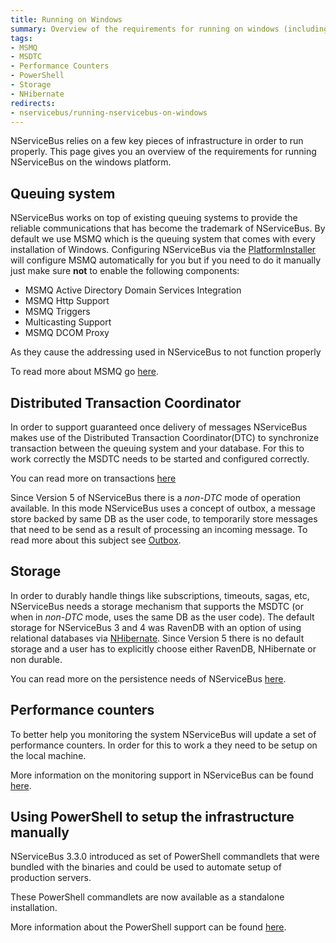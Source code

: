 ```yaml
---
title: Running on Windows
summary: Overview of the requirements for running on windows (including MSMQ, MSDTC, Storage and PowerShell)
tags:
- MSMQ
- MSDTC
- Performance Counters
- PowerShell
- Storage
- NHibernate
redirects:
- nservicebus/running-nservicebus-on-windows
---
```


NServiceBus relies on a few key pieces of infrastructure in order to run properly. This page gives you an overview of the requirements for running NServiceBus on the windows platform.


## Queuing system

NServiceBus works on top of existing queuing systems to provide the reliable communications that has become the trademark of NServiceBus. By default we use MSMQ which is the queuing system that comes with every installation of Windows. Configuring NServiceBus via the [PlatformInstaller](http://particular.net/downloads) will configure MSMQ automatically for you but if you need to do it manually just make sure **not** to enable the following components:

- MSMQ Active Directory Domain Services Integration
- MSMQ Http Support
- MSMQ Triggers
- Multicasting Support
- MSMQ DCOM Proxy

As they cause the addressing used in NServiceBus to not function properly

To read more about MSMQ go [here](/nservicebus/msmq/).


## Distributed Transaction Coordinator

In order to support guaranteed once delivery of messages NServiceBus makes use of the Distributed Transaction Coordinator(DTC) to synchronize transaction between the queuing system and your database. For this to work correctly the MSDTC needs to be started and configured correctly.

You can read more on transactions [here](/nservicebus/operations/transactions-message-processing.md)

Since Version 5 of NServiceBus there is a _non-DTC_ mode of operation available. In this mode NServiceBus uses a concept of outbox, a message store backed by same DB as the user code, to temporarily store messages that need to be send as a result of processing an incoming message. To read more about this subject see [Outbox](/nservicebus/outbox/).


## Storage

In order to durably handle things like subscriptions, timeouts, sagas, etc, NServiceBus needs a storage mechanism that supports the MSDTC (or when in _non-DTC_ mode, uses the same DB as the user code). The default storage for NServiceBus 3 and 4 was RavenDB with an option of using relational databases via [NHibernate](/nservicebus/nhibernate/). Since Version 5 there is no default storage and a user has to explicitly choose either RavenDB, NHibernate or non durable.

You can read more on the persistence needs of NServiceBus [here](/nservicebus/persistence/).


## Performance counters

To better help you monitoring the system NServiceBus will update a set of performance counters. In order for this to work a they need to be setup on the local machine.

More information on the monitoring support in NServiceBus can be found [here](/nservicebus/operations/performance-counters.md).


## Using PowerShell to setup the infrastructure manually

NServiceBus 3.3.0 introduced as set of PowerShell commandlets that were bundled with the binaries and could be used to automate setup of production servers.

These PowerShell commandlets are now available as a standalone installation.

More information about the PowerShell support can be found [here](management-using-powershell.md).

